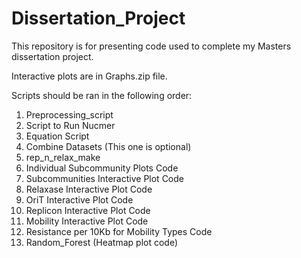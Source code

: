 # Dissertation_Project
This repository is for presenting code used to complete my Masters dissertation project. 

Interactive plots are in Graphs.zip file.

Scripts should be ran in the following order:
1. Preprocessing_script
2. Script to Run Nucmer
3. Equation Script
4. Combine Datasets (This one is optional)
5. rep_n_relax_make
6. Individual Subcommunity Plots Code
7. Subcommunities Interactive Plot Code
8. Relaxase Interactive Plot Code
9. OriT Interactive Plot Code
10. Replicon Interactive Plot Code
11. Mobility Interactive Plot Code
12. Resistance per 10Kb for Mobility Types Code
13. Random_Forest (Heatmap plot code)



